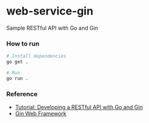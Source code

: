# web-service-gin

Sample RESTful API with Go and Gin

### How to run

```bash
# Install dependencies
go get .

# Run
go run .
```

### Reference

- [Tutorial: Developing a RESTful API with Go and Gin](https://go.dev/doc/tutorial/web-service-gin)
- [Gin Web Framework](https://gin-gonic.com/docs/)
